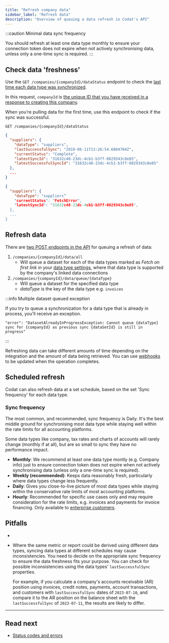 ```yaml
---
title: "Refresh company data"
sidebar_label: "Refresh data"
description: "Overview of queuing a data refresh in Codat's API"
---
```


:::caution Minimal data sync frequency

You should refresh at least one data type monthly to ensure your connection token does not expire when not actively synchronising data, unless only a one-time sync is required.
:::

## Check data 'freshness'

Use the `GET /companies/{companyId}/dataStatus` endpoint to check the [last time each data type was synchronized](/core-concepts/status).

In this request, `companyId` is [the unique ID that you have received in a response to creating this company](/using-the-api/managing-companies#create-a-codat-company).

When you’re pulling data for the first time, use this endpoint to check if the sync was successful.

`GET /companies/{companyId}/dataStatus`

```json title="Response for a successful first sync"
{
  "suppliers": {
    "dataType": "suppliers",
    "lastSuccessfulSync": "2019-06-11T13:26:54.6884704Z",
    "currentStatus": "Complete",
    "latestSyncId": "31632c48-23dc-4cb1-b3ff-0829343c8e85",
    "latestSuccessfulSyncId": "31632c48-23dc-4cb1-b3ff-0829343c8e85"
  },
  ...
}
```

```json title="Response for an unsuccessful first sync"
{
  "suppliers": {
    "dataType": "suppliers”
    "currentStatus": "FetchError",
    "latestSyncId": "31632c48-23dc-4cb1-b3ff-0829343c8e85",
  },
  ...
}
```

## Refresh data

There are [two POST endpoints in the API](/codat-api#/operations/create--many-pull-operations) for queuing a refresh of data:

1. `/companies/{companyId}/data/all`
   - Will queue a dataset for each of the data types marked as _Fetch on first link_ in your [data type settings](/core-concepts/data-type-settings), where that data type is supported by the company's linked data connections
2. `/companies/{companyId}/data/queue/{dataType}`
   - Will queue a dataset for the specified data type
   - _dataType_ is the key of the data type e.g. `invoices`

:::info Multiple dataset queued exception

If you try to queue a synchronization for a data type that is already in process, you'll receive an exception.

```
"error": "DatasetAlreadyInProgressException: Cannot queue {dataType} sync for {companyId} as previous sync {dataSetId} is still in progress"
```
:::

Refreshing data can take different amounts of time depending on the integration and the amount of data being retrieved. You can use [webhooks](/introduction/webhooks/core-rules-types) to be updated when the operation completes.

## Scheduled refresh

Codat can also refresh data at a set schedule, based on the set 'Sync frequency' for each data type.

### Sync frequency

The most common, and recommended, sync frequency is Daily. It's the best middle ground for synchronising most data type while staying well within the rate limits for all accounting platforms.

Some data types like company, tax rates and charts of accounts will rarely change (monthly if at all), but are so small to sync they have no performance impact.

- **Monthly**: We recommend at least one data type montly (e.g. Company info) just to ensure connection token does not expire when not actively synchronising data (unless only a one-time sync is required).
- **Weekly (recommended)**: Keeps data reasonably fresh, particularly where data types change less frequently.
- **Daily**: Gives you close-to-live picture of most data types while staying within the conservative rate limits of most accounting platforms.
- **Hourly**: Recommended for specific use cases only and may require consideration for the rate limits, e.g. invoices and payments for invoice financing. Only available to [enterprise customers](/introduction/create-account).

## Pitfalls

- 

- Where the same metric or report could be derived using different data types, syncing data types at different schedules may cause inconsistencies. You need to decide on the appropriate sync frequency to ensure the data freshness fits your purpose. You can check for possible inconsistencies using the data types' `lastSuccessfulSync` properties.  

    For example, if you calculate a company's accounts receivable (AR) position using invoices, credit notes, payments, account transactions, and customers with `lastSuccessfulSync` dates of `2023-07-10`, and compare it to the AR position on the balance sheet with the `lastSuccessfulSync` of `2023-07-11`, the results are likely to differ.

---

## Read next

- [Status codes and errors](/using-the-api/errors)
